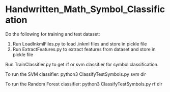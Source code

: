 # Handwritten_Math_Symbol_Classification

Do the following for training and test dataset:
1. Run LoadInkmlFiles.py to load .inkml files and store in pickle file
2. Run ExtractFeatures.py to extract features from dataset and store in pickle file

Run TrainClassifier.py to get rf or svm classifier for symbol classification.

To run the SVM classifier:
python3 ClassifyTestSymbols.py svm dir

To run the Random Forest classifier:
python3 ClassifyTestSymbols.py rf dir
